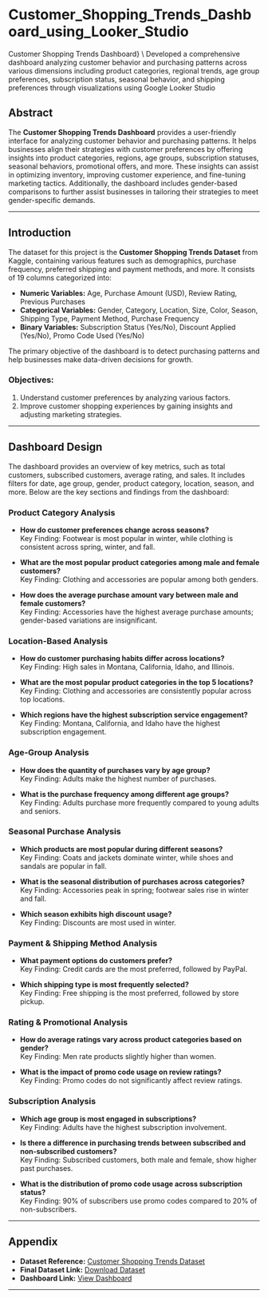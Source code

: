 # Customer_Shopping_Trends_Dashboard_using_Looker_Studio
Customer Shopping Trends Dashboard} \\     Developed a comprehensive dashboard analyzing customer behavior and purchasing patterns across various dimensions including product categories, regional trends, age group preferences, subscription status, seasonal behavior, and shipping preferences through visualizations using Google Looker Studio

## Abstract

The **Customer Shopping Trends Dashboard** provides a user-friendly interface for analyzing customer behavior and purchasing patterns. It helps businesses align their strategies with customer preferences by offering insights into product categories, regions, age groups, subscription statuses, seasonal behaviors, promotional offers, and more. These insights can assist in optimizing inventory, improving customer experience, and fine-tuning marketing tactics. Additionally, the dashboard includes gender-based comparisons to further assist businesses in tailoring their strategies to meet gender-specific demands.

---

## Introduction

The dataset for this project is the **Customer Shopping Trends Dataset** from Kaggle, containing various features such as demographics, purchase frequency, preferred shipping and payment methods, and more. It consists of 19 columns categorized into:

- **Numeric Variables:** Age, Purchase Amount (USD), Review Rating, Previous Purchases
- **Categorical Variables:** Gender, Category, Location, Size, Color, Season, Shipping Type, Payment Method, Purchase Frequency
- **Binary Variables:** Subscription Status (Yes/No), Discount Applied (Yes/No), Promo Code Used (Yes/No)

The primary objective of the dashboard is to detect purchasing patterns and help businesses make data-driven decisions for growth.

### Objectives:
1. Understand customer preferences by analyzing various factors.
2. Improve customer shopping experiences by gaining insights and adjusting marketing strategies.

---

## Dashboard Design

The dashboard provides an overview of key metrics, such as total customers, subscribed customers, average rating, and sales. It includes filters for date, age group, gender, product category, location, season, and more. Below are the key sections and findings from the dashboard:

### Product Category Analysis
- **How do customer preferences change across seasons?**  
  Key Finding: Footwear is most popular in winter, while clothing is consistent across spring, winter, and fall.

- **What are the most popular product categories among male and female customers?**  
  Key Finding: Clothing and accessories are popular among both genders.

- **How does the average purchase amount vary between male and female customers?**  
  Key Finding: Accessories have the highest average purchase amounts; gender-based variations are insignificant.

### Location-Based Analysis
- **How do customer purchasing habits differ across locations?**  
  Key Finding: High sales in Montana, California, Idaho, and Illinois.

- **What are the most popular product categories in the top 5 locations?**  
  Key Finding: Clothing and accessories are consistently popular across top locations.

- **Which regions have the highest subscription service engagement?**  
  Key Finding: Montana, California, and Idaho have the highest subscription engagement.

### Age-Group Analysis
- **How does the quantity of purchases vary by age group?**  
  Key Finding: Adults make the highest number of purchases.

- **What is the purchase frequency among different age groups?**  
  Key Finding: Adults purchase more frequently compared to young adults and seniors.

### Seasonal Purchase Analysis
- **Which products are most popular during different seasons?**  
  Key Finding: Coats and jackets dominate winter, while shoes and sandals are popular in fall.

- **What is the seasonal distribution of purchases across categories?**  
  Key Finding: Accessories peak in spring; footwear sales rise in winter and fall.

- **Which season exhibits high discount usage?**  
  Key Finding: Discounts are most used in winter.

### Payment & Shipping Method Analysis
- **What payment options do customers prefer?**  
  Key Finding: Credit cards are the most preferred, followed by PayPal.

- **Which shipping type is most frequently selected?**  
  Key Finding: Free shipping is the most preferred, followed by store pickup.

### Rating & Promotional Analysis
- **How do average ratings vary across product categories based on gender?**  
  Key Finding: Men rate products slightly higher than women.

- **What is the impact of promo code usage on review ratings?**  
  Key Finding: Promo codes do not significantly affect review ratings.

### Subscription Analysis
- **Which age group is most engaged in subscriptions?**  
  Key Finding: Adults have the highest subscription involvement.

- **Is there a difference in purchasing trends between subscribed and non-subscribed customers?**  
  Key Finding: Subscribed customers, both male and female, show higher past purchases.

- **What is the distribution of promo code usage across subscription status?**  
  Key Finding: 90% of subscribers use promo codes compared to 20% of non-subscribers.

---

## Appendix

- **Dataset Reference:** [Customer Shopping Trends Dataset](https://www.kaggle.com/datasets/iamsouravbanerjee/customer-shopping-trends-dataset)
- **Final Dataset Link:** [Download Dataset](https://drive.google.com/file/d/1kwTe5xH7dkqM0iDNCHrt1kJlPkf3deAQ/view?usp=sharing)
- **Dashboard Link:** [View Dashboard](https://lookerstudio.google.com/reporting/a91040d3-8e66-420e-9d51-6553271e1d93)

---

